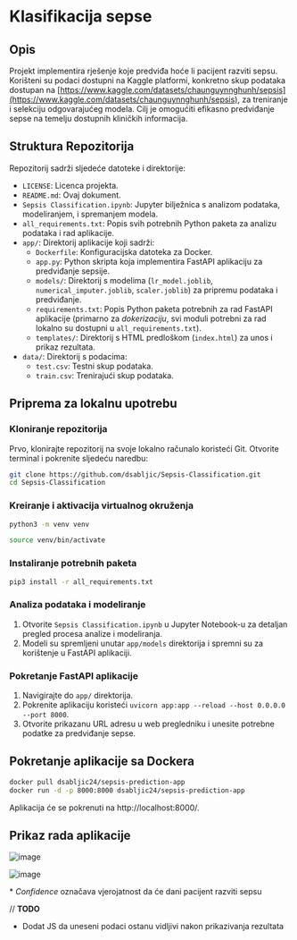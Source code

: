 # Klasifikacija sepse

## Opis

Projekt implementira rješenje koje predviđa hoće li pacijent razviti sepsu. Korišteni su podaci dostupni na Kaggle platformi, konkretno skup podataka dostupan na [https://www.kaggle.com/datasets/chaunguynnghunh/sepsis](https://www.kaggle.com/datasets/chaunguynnghunh/sepsis), za treniranje i selekciju odgovarajućeg modela. Cilj je omogućiti efikasno predviđanje sepse na temelju dostupnih kliničkih informacija.

## Struktura Repozitorija

Repozitorij sadrži sljedeće datoteke i direktorije:

- `LICENSE`: Licenca projekta.
- `README.md`: Ovaj dokument.
- `Sepsis Classification.ipynb`: Jupyter bilježnica s analizom podataka, modeliranjem, i spremanjem modela.
- `all_requirements.txt`: Popis svih potrebnih Python paketa za analizu podataka i rad aplikacije.
- `app/`: Direktorij aplikacije koji sadrži:
  - `Dockerfile`: Konfiguracijska datoteka za Docker.
  - `app.py`: Python skripta koja implementira FastAPI aplikaciju za predviđanje sepsije.
  - `models/`: Direktorij s modelima (`lr_model.joblib`, `numerical_imputer.joblib`, `scaler.joblib`) za pripremu podataka i predviđanje.
  - `requirements.txt`: Popis Python paketa potrebnih za rad FastAPI aplikacije (primarno za *dokerizaciju*, svi moduli potrebni za rad lokalno su dostupni u `all_requirements.txt`).
  - `templates/`: Direktorij s HTML predloškom (`index.html`) za unos i prikaz rezultata.
- `data/`: Direktorij s podacima:
  - `test.csv`: Testni skup podataka.
  - `train.csv`: Trenirajući skup podataka.

## Priprema za lokalnu upotrebu

### Kloniranje repozitorija

Prvo, klonirajte repozitorij na svoje lokalno računalo koristeći Git. Otvorite terminal i pokrenite sljedeću naredbu:

```bash
git clone https://github.com/dsabljic/Sepsis-Classification.git
cd Sepsis-Classification
```

### Kreiranje i aktivacija virtualnog okruženja

```bash
python3 -m venv venv
```

```bash
source venv/bin/activate
```

### Instaliranje potrebnih paketa

```bash
pip3 install -r all_requirements.txt
```

### Analiza podataka i modeliranje

1. Otvorite `Sepsis Classification.ipynb` u Jupyter Notebook-u za detaljan pregled procesa analize i modeliranja.
2. Modeli su spremljeni unutar `app/models` direktorija i spremni su za korištenje u FastAPI aplikaciji.

### Pokretanje FastAPI aplikacije

1. Navigirajte do `app/` direktorija.
2. Pokrenite aplikaciju koristeći `uvicorn app:app --reload --host 0.0.0.0 --port 8000`.
3. Otvorite prikazanu URL adresu u web pregledniku i unesite potrebne podatke za predviđanje sepse.

## Pokretanje aplikacije sa Dockera

```bash
docker pull dsabljic24/sepsis-prediction-app
docker run -d -p 8000:8000 dsabljic24/sepsis-prediction-app
```
Aplikacija će se pokrenuti na http://localhost:8000/.

## Prikaz rada aplikacije

![image](https://github.com/dsabljic/Sepsis-Classification/assets/83828394/537f6961-fee0-4825-9a9a-4bcfa052cd2d)

![image](https://github.com/dsabljic/Sepsis-Classification/assets/83828394/779abe7a-870e-4a0f-a280-3b390499d442)

\* *Confidence* označava vjerojatnost da će dani pacijent razviti sepsu
 
// **TODO**

- Dodat JS da uneseni podaci ostanu vidljivi nakon prikazivanja rezultata
